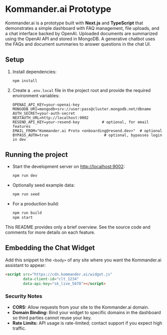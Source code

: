 # Kommander.ai Prototype

Kommander.ai is a prototype built with **Next.js** and **TypeScript** that demonstrates a simple dashboard with FAQ management, file uploads, and a chat interface backed by OpenAI. Uploaded documents are summarized using the OpenAI API and stored in MongoDB. A generative chatbot uses the FAQs and document summaries to answer questions in the chat UI.

## Setup

1. Install dependencies:
   ```bash
   npm install
   ```
2. Create a `.env.local` file in the project root and provide the required environment variables:
   ```dotenv
   OPENAI_API_KEY=your-openai-key
   MONGODB_URI=mongodb+srv://user:pass@cluster.mongodb.net/dbname
   AUTH_SECRET=your-auth-secret
   NEXTAUTH_URL=http://localhost:9002
   RESEND_API_KEY=your-resend-key          # optional, for email features
   EMAIL_FROM="Kommander.ai Proto <onboarding@resend.dev>"  # optional
   BYPASS_AUTH=true                         # optional, bypasses login in dev
   ```

## Running the project

- Start the development server on [http://localhost:9002](http://localhost:9002):
  ```bash
  npm run dev
  ```
- Optionally seed example data:
  ```bash
  npm run seed
  ```
- For a production build:
  ```bash
  npm run build
  npm start
  ```

This README provides only a brief overview. See the source code and comments for more details on each feature.

## Embedding the Chat Widget

Add this snippet to the `<body>` of any site where you want the Kommander.ai assistant to appear:

```html
<script src="https://cdn.kommander.ai/widget.js"
        data-client-id="clt_1234"
        data-api-key="sk_live_5678"></script>
```

### Security Notes

- **CORS:** Allow requests from your site to the Kommander.ai domain.
- **Domain Binding:** Bind your widget to specific domains in the dashboard so third parties cannot reuse your key.
- **Rate Limits:** API usage is rate-limited; contact support if you expect high traffic.
